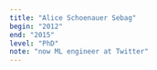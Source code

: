 ```yaml
---
title: "Alice Schoenauer Sebag"
begin: "2012"
end: "2015"
level: "PhD"
note: "now ML engineer at Twitter"
---
```


